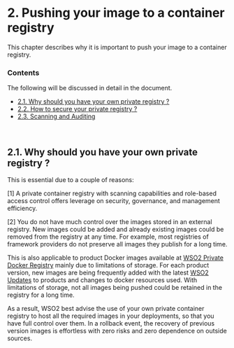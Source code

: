 # 2. Pushing your image to a container registry

This chapter describes why it is important to push your image to a container registry.

### Contents

The following will be discussed in detail in the document.

* [2.1. Why should you have your own private registry ?](#Why-private-registry)
* [2.2. How to secure your private registry ?](#how-to-secure)
* [2.3. Scanning and Auditing](#scanning-auditing)

<br/>

## 2.1. Why should you have your own private registry ?

This is essential due to a couple of reasons:

[1] A private container registry with scanning capabilities and role-based access control offers leverage on security, governance, and management efficiency.

[2] You do not have much control over the images stored in an external registry. New images could be added and already existing images could be removed from the registry at any time. For example, most registries of framework providers do not preserve all images they publish for a long time. 

This is also applicable to product Docker images available at [WSO2 Private Docker Registry](https://docker.wso2.com) mainly due to limitations of storage. For each product version, new images are being frequently added with the latest [WSO2 Updates](https://wso2.com/updates) to products and changes to docker resources used. With limitations of storage, not all images being pushed could be retained in the registry for a long time.

As a result, WSO2 best advise the use of your own private container registry to host all the required images in your deployments, so that you have full control over them. In a rollback event, the recovery of previous version images is effortless with zero risks and zero dependence on outside sources.
